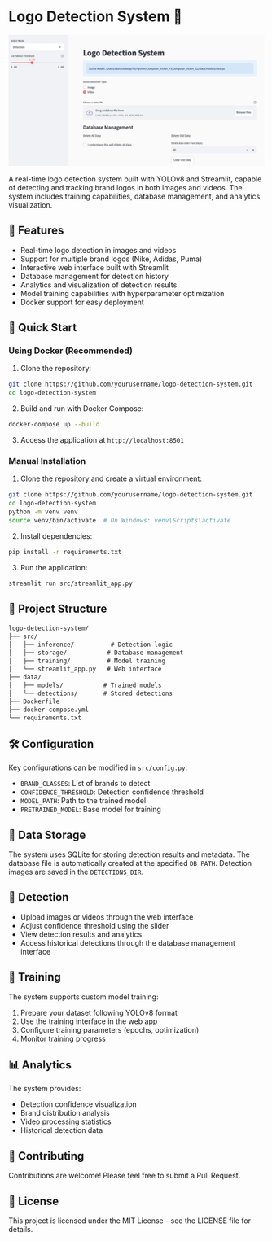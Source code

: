 # Logo Detection System 🎯

![alt text](image.png)

A real-time logo detection system built with YOLOv8 and Streamlit, capable of detecting and tracking brand logos in both images and videos. The system includes training capabilities, database management, and analytics visualization.

## 🌟 Features

- Real-time logo detection in images and videos
- Support for multiple brand logos (Nike, Adidas, Puma)
- Interactive web interface built with Streamlit
- Database management for detection history
- Analytics and visualization of detection results
- Model training capabilities with hyperparameter optimization
- Docker support for easy deployment

## 🚀 Quick Start

### Using Docker (Recommended)

1. Clone the repository:
```bash
git clone https://github.com/yourusername/logo-detection-system.git
cd logo-detection-system
```

2. Build and run with Docker Compose:
```bash
docker-compose up --build
```

3. Access the application at `http://localhost:8501`

### Manual Installation

1. Clone the repository and create a virtual environment:
```bash
git clone https://github.com/yourusername/logo-detection-system.git
cd logo-detection-system
python -m venv venv
source venv/bin/activate  # On Windows: venv\Scripts\activate
```

2. Install dependencies:
```bash
pip install -r requirements.txt
```

3. Run the application:
```bash
streamlit run src/streamlit_app.py
```

## 📁 Project Structure

```
logo-detection-system/
├── src/
│   ├── inference/          # Detection logic
│   ├── storage/           # Database management
│   ├── training/          # Model training
│   └── streamlit_app.py   # Web interface
├── data/
│   ├── models/           # Trained models
│   └── detections/       # Stored detections
├── Dockerfile
├── docker-compose.yml
└── requirements.txt
```

## 🛠️ Configuration

Key configurations can be modified in `src/config.py`:

- `BRAND_CLASSES`: List of brands to detect
- `CONFIDENCE_THRESHOLD`: Detection confidence threshold
- `MODEL_PATH`: Path to the trained model
- `PRETRAINED_MODEL`: Base model for training

## 💾 Data Storage

The system uses SQLite for storing detection results and metadata. The database file is automatically created at the specified `DB_PATH`. Detection images are saved in the `DETECTIONS_DIR`.

## 🎯 Detection

- Upload images or videos through the web interface
- Adjust confidence threshold using the slider
- View detection results and analytics
- Access historical detections through the database management interface

## 🔧 Training

The system supports custom model training:

1. Prepare your dataset following YOLOv8 format
2. Use the training interface in the web app
3. Configure training parameters (epochs, optimization)
4. Monitor training progress

## 📊 Analytics

The system provides:
- Detection confidence visualization
- Brand distribution analysis
- Video processing statistics
- Historical detection data

## 🤝 Contributing

Contributions are welcome! Please feel free to submit a Pull Request.

## 📄 License

This project is licensed under the MIT License - see the LICENSE file for details.